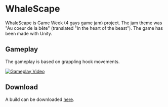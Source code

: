 # WhaleScape
WhaleScape is Game Week (4 gays game jam) project. The jam theme was "Au coeur de la bête" (translated "In the heart of the beast"). The game has been made with Unity.

## Gameplay
The gameplay is based on grappling hook movements.

[![Gameplay Video](https://i.imgur.com/Y7otzqu.jpg)](https://puu.sh/DoP8L/0b8a78d19e.mp4 "Gameplay Video")

## Download
A build can be downloaded [here](https://mega.nz/#!HUlxlSZC!K2d9vI0b-6Ku1tkj6ysGJ3JlqRXE8OL97TqpRXKfKjs).
